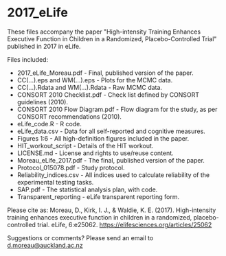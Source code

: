 # 2017_eLife

These files accompany the paper "High-intensity Training Enhances Executive Function in Children in a Randomized, Placebo-Controlled Trial" published in 2017 in eLife.

Files included:
- 2017_eLife_Moreau.pdf - Final, published version of the paper.
- CC(...).eps and WM(...).eps - Plots for the MCMC data.
- CC(...).Rdata and WM(...).Rdata - Raw MCMC data.
- CONSORT 2010 Checklist.pdf - Check list defined by CONSORT guidelines (2010).
- CONSORT 2010 Flow Diagram.pdf - Flow diagram for the study, as per CONSORT recommendations (2010).
- eLife_code.R - R code.
- eLife_data.csv - Data for all self-reported and cognitive measures.
- Figures 1:6 - All high-definition figures included in the paper.
- HIT_workout_script - Details of the HIT workout.
- LICENSE.md - License and rights to use/reuse content.
- Moreau_eLife_2017.pdf - The final, published version of the paper.
- Protocol_015078.pdf - Study protocol.
- Reliability_indices.csv - All indices used to calculate reliability of the experimental testing tasks.
- SAP.pdf - The statistical analysis plan, with code.
- Transparent_reporting - eLife transparent reporting form.

Please cite as: Moreau, D., Kirk, I. J., & Waldie, K. E. (2017). High-intensity training enhances executive function in children in a randomized, placebo-controlled trial. eLife, 6:e25062.
https://elifesciences.org/articles/25062

Suggestions or comments? Please send an email to d.moreau@auckland.ac.nz
